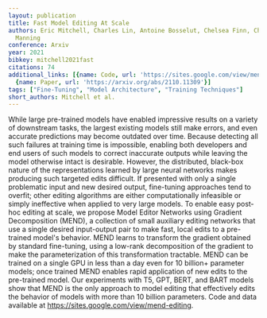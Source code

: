 ```yaml
---
layout: publication
title: Fast Model Editing At Scale
authors: Eric Mitchell, Charles Lin, Antoine Bosselut, Chelsea Finn, Christopher D.
  Manning
conference: Arxiv
year: 2021
bibkey: mitchell2021fast
citations: 74
additional_links: [{name: Code, url: 'https://sites.google.com/view/mend-editing'},
  {name: Paper, url: 'https://arxiv.org/abs/2110.11309'}]
tags: ["Fine-Tuning", "Model Architecture", "Training Techniques"]
short_authors: Mitchell et al.
---
```

While large pre-trained models have enabled impressive results on a variety
of downstream tasks, the largest existing models still make errors, and even
accurate predictions may become outdated over time. Because detecting all such
failures at training time is impossible, enabling both developers and end users
of such models to correct inaccurate outputs while leaving the model otherwise
intact is desirable. However, the distributed, black-box nature of the
representations learned by large neural networks makes producing such targeted
edits difficult. If presented with only a single problematic input and new
desired output, fine-tuning approaches tend to overfit; other editing
algorithms are either computationally infeasible or simply ineffective when
applied to very large models. To enable easy post-hoc editing at scale, we
propose Model Editor Networks using Gradient Decomposition (MEND), a collection
of small auxiliary editing networks that use a single desired input-output pair
to make fast, local edits to a pre-trained model's behavior. MEND learns to
transform the gradient obtained by standard fine-tuning, using a low-rank
decomposition of the gradient to make the parameterization of this
transformation tractable. MEND can be trained on a single GPU in less than a
day even for 10 billion+ parameter models; once trained MEND enables rapid
application of new edits to the pre-trained model. Our experiments with T5,
GPT, BERT, and BART models show that MEND is the only approach to model editing
that effectively edits the behavior of models with more than 10 billion
parameters. Code and data available at
https://sites.google.com/view/mend-editing.